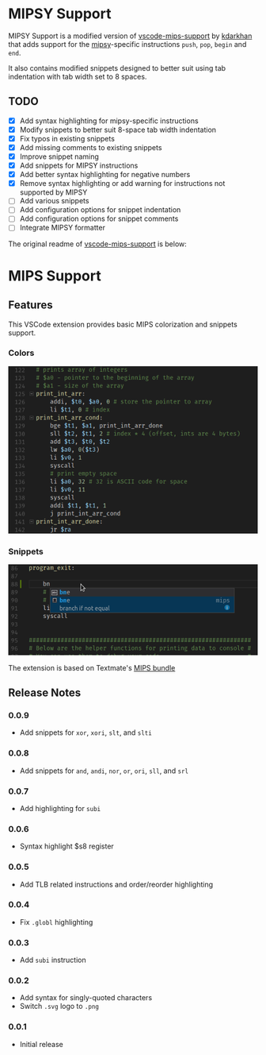 # MIPSY Support

MIPSY Support is a modified version of [vscode-mips-support](https://github.com/kdarkhan/vscode-mips-support) by [kdarkhan](https://github.com/kdarkhan) that adds support for the [mipsy](https://github.com/insou22/mipsy)-specific instructions `push`, `pop`, `begin` and `end`.

It also contains modified snippets designed to better suit using tab indentation with tab width set to 8 spaces.

## TODO

- [x] Add syntax highlighting for mipsy-specific instructions
- [X] Modify snippets to better suit 8-space tab width indentation
- [X] Fix typos in existing snippets
- [X] Add missing comments to existing snippets
- [X] Improve snippet naming
- [X] Add snippets for MIPSY instructions
- [X] Add better syntax highlighting for negative numbers
- [X] Remove syntax highlighting or add warning for instructions not supported by MIPSY
- [ ] Add various snippets
- [ ] Add configuration options for snippet indentation
- [ ] Add configuration options for snippet comments
- [ ] Integrate MIPSY formatter

The original readme of [vscode-mips-support](https://github.com/kdarkhan/vscode-mips-support) is below:

# MIPS Support

## Features

This VSCode extension provides basic MIPS colorization and snippets support.

### Colors

![colors](images/vscode-mips-colors.png)

### Snippets

![snippets](images/vscode-mips-snippets.png)

The extension is based on Textmate's [MIPS bundle](https://github.com/textmate/mips.tmbundle)

## Release Notes

### 0.0.9

- Add snippets for `xor`, `xori`, `slt`, and `slti`

### 0.0.8

- Add snippets for `and`, `andi`, `nor`, `or`, `ori`, `sll`, and `srl`

### 0.0.7

- Add highlighting for `subi`

### 0.0.6

- Syntax highlight $s8 register

### 0.0.5

- Add TLB related instructions and order/reorder highlighting

### 0.0.4

- Fix `.globl` highlighting

### 0.0.3

- Add `subi` instruction

### 0.0.2

- Add syntax for singly-quoted characters
- Switch `.svg` logo to `.png`

### 0.0.1

- Initial release
